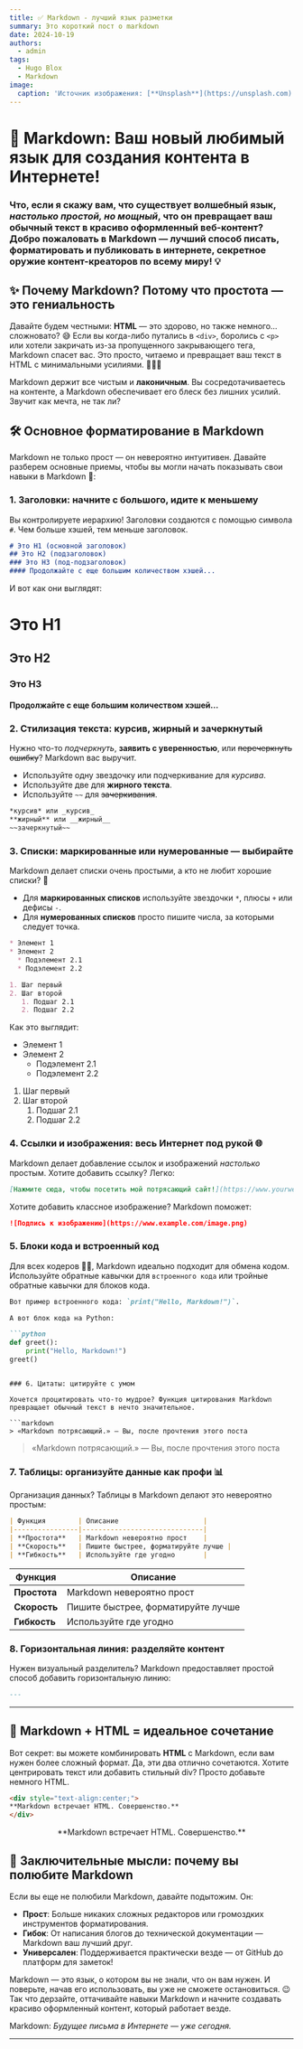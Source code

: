 ```yaml
---
title: ✅ Markdown - лучший язык разметки
summary: Это короткий пост о markdown
date: 2024-10-19
authors:
  - admin
tags:
  - Hugo Blox
  - Markdown
image:
  caption: 'Источник изображения: [**Unsplash**](https://unsplash.com)'
---
```


# 🚀 Markdown: Ваш новый любимый язык для создания контента в Интернете!

### Что, если я скажу вам, что существует волшебный язык, *настолько простой, но мощный*, что он превращает ваш обычный текст в красиво оформленный веб-контент? Добро пожаловать в **Markdown** — лучший способ писать, форматировать и публиковать в интернете, секретное оружие контент-креаторов по всему миру! 💡

## ✨ Почему Markdown? Потому что простота — это гениальность

Давайте будем честными: **HTML** — это здорово, но также немного… сложновато? 😅 Если вы когда-либо путались в `<div>`, боролись с `<p>` или хотели закричать из-за пропущенного закрывающего тега, Markdown спасет вас. Это просто, читаемо и превращает ваш текст в HTML с минимальными усилиями. 🧙‍♂️✨

Markdown держит все чистым и **лаконичным**. Вы сосредотачиваетесь на контенте, а Markdown обеспечивает его блеск без лишних усилий. Звучит как мечта, не так ли?

## 🛠️ Основное форматирование в Markdown

Markdown не только прост — он невероятно интуитивен. Давайте разберем основные приемы, чтобы вы могли начать показывать свои навыки в Markdown 💪:

### 1. Заголовки: начните с большого, идите к меньшему
Вы контролируете иерархию! Заголовки создаются с помощью символа `#`. Чем больше хэшей, тем меньше заголовок.

```markdown
# Это H1 (основной заголовок)
## Это H2 (подзаголовок)
### Это H3 (под-подзаголовок)
#### Продолжайте с еще большим количеством хэшей...
```

И вот как они выглядят:
# Это H1
## Это H2
### Это H3
#### Продолжайте с еще большим количеством хэшей...

### 2. Стилизация текста: курсив, жирный и зачеркнутый

Нужно что-то *подчеркнуть*, **заявить с уверенностью**, или ~~перечеркнуть ошибку~~? Markdown вас выручит.

- Используйте одну звездочку или подчеркивание для *курсива*.
- Используйте две для **жирного текста**.
- Используйте `~~` для ~~зачеркивания~~.

```markdown
*курсив* или _курсив_
**жирный** или __жирный__
~~зачеркнутый~~
```

### 3. Списки: маркированные или нумерованные — выбирайте

Markdown делает списки очень простыми, а кто не любит хорошие списки? 📝

- Для **маркированных списков** используйте звездочки `*`, плюсы `+` или дефисы `-`.
- Для **нумерованных списков** просто пишите числа, за которыми следует точка.

```markdown
* Элемент 1
* Элемент 2
  * Подэлемент 2.1
  * Подэлемент 2.2

1. Шаг первый
2. Шаг второй
   1. Подшаг 2.1
   2. Подшаг 2.2
```

Как это выглядит:

* Элемент 1
* Элемент 2
  * Подэлемент 2.1
  * Подэлемент 2.2

1. Шаг первый
2. Шаг второй
   1. Подшаг 2.1
   2. Подшаг 2.2

### 4. Ссылки и изображения: весь Интернет под рукой 🌐

Markdown делает добавление ссылок и изображений *настолько* простым. Хотите добавить ссылку? Легко:

```markdown
[Нажмите сюда, чтобы посетить мой потрясающий сайт!](https://www.yourwebsite.com)
```

Хотите добавить классное изображение? Markdown поможет:

```markdown
![Подпись к изображению](https://www.example.com/image.png)
```

### 5. Блоки кода и встроенный код

Для всех кодеров 🧙‍♂️, Markdown идеально подходит для обмена кодом. Используйте обратные кавычки для `встроенного кода` или тройные обратные кавычки для блоков кода.

```markdown
Вот пример встроенного кода: `print("Hello, Markdown!")`.

А вот блок кода на Python:

```python
def greet():
    print("Hello, Markdown!")
greet()
```
```

### 6. Цитаты: цитируйте с умом

Хочется процитировать что-то мудрое? Функция цитирования Markdown превращает обычный текст в нечто значительное.

```markdown
> «Markdown потрясающий.» — Вы, после прочтения этого поста
```

> «Markdown потрясающий.» — Вы, после прочтения этого поста

### 7. Таблицы: организуйте данные как профи 📊

Организация данных? Таблицы в Markdown делают это невероятно простым:

```markdown
| Функция        | Описание                     |
|----------------|------------------------------|
| **Простота**   | Markdown невероятно прост    |
| **Скорость**   | Пишите быстрее, форматируйте лучше |
| **Гибкость**   | Используйте где угодно       |
```

| Функция        | Описание                     |
|----------------|------------------------------|
| **Простота**   | Markdown невероятно прост    |
| **Скорость**   | Пишите быстрее, форматируйте лучше |
| **Гибкость**   | Используйте где угодно       |

### 8. Горизонтальная линия: разделяйте контент

Нужен визуальный разделитель? Markdown предоставляет простой способ добавить горизонтальную линию:

```markdown
---
```

---

## 🎨 Markdown + HTML = идеальное сочетание

Вот секрет: вы можете комбинировать **HTML** с Markdown, если вам нужен более сложный формат. Да, эти два отлично сочетаются. Хотите центрировать текст или добавить стильный div? Просто добавьте немного HTML.

```markdown
<div style="text-align:center;">
**Markdown встречает HTML. Совершенство.**
</div>
```

<div style="text-align:center;">
**Markdown встречает HTML. Совершенство.**
</div>

## 🎉 Заключительные мысли: почему вы полюбите Markdown

Если вы еще не полюбили Markdown, давайте подытожим. Он:

- **Прост**: Больше никаких сложных редакторов или громоздких инструментов форматирования.
- **Гибок**: От написания блогов до технической документации — Markdown ваш лучший друг.
- **Универсален**: Поддерживается практически везде — от GitHub до платформ для заметок!

Markdown — это язык, о котором вы не знали, что он вам нужен. И поверьте, начав его использовать, вы уже не сможете остановиться. 😉 Так что дерзайте, оттачивайте навыки Markdown и начните создавать красиво оформленный контент, который работает везде. 

Markdown: *Будущее письма в Интернете — уже сегодня.*

---